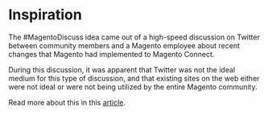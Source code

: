 Inspiration
========

The #MagentoDiscuss idea came out of a high-speed discussion on Twitter between community members and a Magento employee about recent changes that Magento had implemented to Magento Connect. 

During this discussion, it was apparent that Twitter was not the ideal medium for this type of discussion, and that existing sites on the web either were not ideal or were not being utilized by the entire Magento community. 

Read more about this in this [article](http://joshuawarren.com/2014/05/05/suggestions-unofficial-magento-discussion-site/).